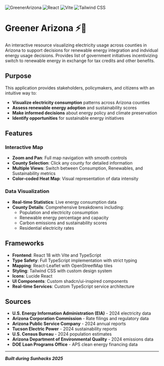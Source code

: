 ![GreenerArizona](https://img.shields.io/badge/Status-Live-green)
![React](https://img.shields.io/badge/React-18.2.0-blue)
![Vite](https://img.shields.io/badge/Vite-4.4.5-purple)
![Tailwind CSS](https://img.shields.io/badge/Tailwind-3.3.3-teal)

# Greener Arizona ⚡️🌵

An interactive resource visualizing electricity usage across counties in Arizona to support decisions for renewable energy integration and indvidual energy usage decisions.
Provides list of government initiatives incentivizing switch to renewable energy in exchange for tax credits and other benefits.

## Purpose

This application provides stakeholders, policymakers, and citizens with an intuitive way to:
- **Visualize electricity consumption** patterns across Arizona counties
- **Assess renewable energy adoption** and sustainability scores
- **Make informed decisions** about energy policy and climate preservation
- **Identify opportunities** for sustainable energy initiatives

## Features

### Interactive Map
- **Zoom and Pan**: Full map navigation with smooth controls
- **County Selection**: Click any county for detailed information
- **Multiple Views**: Switch between Consumption, Renewables, and Sustainability metrics
- **Color-coded Heat Map**: Visual representation of data intensity

### Data Visualization
- **Real-time Statistics**: Live energy consumption data
- **County Details**: Comprehensive breakdowns including:
  - Population and electricity consumption
  - Renewable energy percentage and capacity
  - Carbon emissions and sustainability scores
  - Residential electricity rates

## Frameworks

- **Frontend**: React 18 with Vite and TypeScript
- **Type Safety**: Full TypeScript implementation with strict typing
- **Mapping**: React-Leaflet with OpenStreetMap tiles
- **Styling**: Tailwind CSS with custom design system
- **Icons**: Lucide React
- **UI Components**: Custom shadcn/ui-inspired components
- **Real-time Services**: Custom TypeScript service architecture

## Sources

- **U.S. Energy Information Administration (EIA)** - 2024 electricity data
- **Arizona Corporation Commission** - Rate filings and regulatory data
- **Arizona Public Service Company** - 2024 annual reports
- **Tucson Electric Power** - 2024 sustainability reports
- **U.S. Census Bureau** - 2024 population estimates
- **Arizona Department of Environmental Quality** - 2024 emissions data
- **DOE Loan Programs Office** - APS clean energy financing data
---
**_Built during Sunhacks 2025_**
